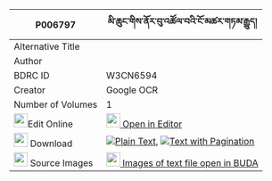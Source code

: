 |P006797|མི་ཆུང་གིས་ནོར་བུ་འཚོལ་བའི་ངོ་མཚར་གཏམ་རྒྱུད། 
| --- | --- 
|Alternative Title |
|Author | 
|BDRC ID | W3CN6594
|Creator | Google OCR
|Number of Volumes| 1
|<img width="25" src="https://img.icons8.com/color/25/000000/edit-property.png">Edit Online| [<img width="25" src="https://avatars.githubusercontent.com/u/45091458?s=200&v=4"> Open in Editor](http://editor.openpecha.org/P006797)
|<img width="25" src="https://img.icons8.com/fluent/48/000000/download-2.png"/>  Download | [![](https://img.icons8.com/color/20/000000/txt.png)Plain Text](https://github.com/Openpecha/P006797/releases/download/v1/mi_chung_gi_norbu_tsolwa_i_ngo_plain_P006797.zip), [![](https://img.icons8.com/color/20/000000/txt.png)Text with Pagination](https://github.com/Openpecha/P006797/releases/download/v1/mi_chung_gi_norbu_tsolwa_i_ngo_pages_P006797.zip)
|<img width="25" src="https://img.icons8.com/plasticine/100/000000/pictures-folder.png"/>  Source Images | [<img width="25" src="https://library.bdrc.io/icons/BUDA-small.svg"> Images of text file open in BUDA](https://library.bdrc.io/show/bdr:W3CN6594)